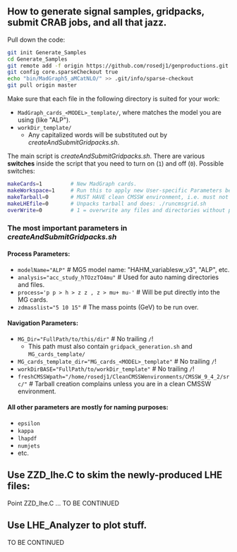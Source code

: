 ## How to generate signal samples, gridpacks, submit CRAB jobs, and all that jazz.
<!--- The safest way for this code to work is to `git clone https://github.com/rosedj1/genproductions.git`, because there are lots of dependent files. However, you may just be able to do:--->

Pull down the code:
```bash
git init Generate_Samples
cd Generate_Samples
git remote add -f origin https://github.com/rosedj1/genproductions.git
git config core.sparseCheckout true
echo "bin/MadGraph5_aMCatNLO/" >> .git/info/sparse-checkout
git pull origin master
``` 

Make sure that each file in the following directory is suited for your work:
<!--Now you need to prepare a couple of directories:
* createAndSubmitGridpacks.sh -->
* `MadGraph_cards_<MODEL>_template/`, where <MODEL> matches the model you are using (like "ALP").
* `workDir_template/`
    * Any capitalized words will be substituted out by _createAndSubmitGridpacks.sh_.

The main script is *createAndSubmitGridpacks.sh*. There are various **switches** inside the script that you need to turn on (`1`) and off (`0`). Possible switches:
```bash
makeCards=1         # New MadGraph cards.                                                     
makeWorkspace=1     # Run this to apply new User-specific Parameters below or make new CRAB cards
makeTarball=0       # MUST HAVE clean CMSSW environment, i.e. must not have cmsenv'ed!           
makeLHEfile=0       # Unpacks tarball and does: ./runcmsgrid.sh   
overWrite=0         # 1 = overwrite any files and directories without prompting
```

### The most important parameters in *createAndSubmitGridpacks.sh*
#### Process Parameters:
* `modelName="ALP"`                       # MG5 model name: "HAHM_variablesw_v3", "ALP", etc.
* `analysis="acc_study_hTOzzTO4mu"`       # Used for auto naming directories and files.
* `process='p p > h > z z , z > mu+ mu-'` # Will be put directly into the MG cards.
* `zdmasslist="5 10 15"`                  # The mass points (GeV) to be run over. 

#### Navigation Parameters:
* `MG_Dir="FullPath/to/this/dir"`   # No trailing `/`!
   * This path must also contain `gridpack_generation.sh` and `MG_cards_template/`
* `MG_cards_template_dir="MG_cards_<MODEL>_template"`   # No trailing `/`!        
* `workDirBASE="FullPath/to/workDir_template"` # No trailing `/`!
* `freshCMSSWpath="/home/rosedj1/CleanCMSSWenvironments/CMSSW_9_4_2/src/"` # Tarball creation complains unless you are in a clean CMSSW environment.
<!-- * `modelName="HAHM_variablesw_v3"`, the exact model name must match the tarball name like: `HAHM_variablesw_v3_UFO.tar.gz`
* `process='p p > h > z z , z > mu+ mu-`, the exact MadGraph5 process (MG5) to be inserted into your MG5 card.
-->

#### All other parameters are mostly for naming purposes:
* `epsilon`
* `kappa`
* `lhapdf`
* `numjets`
* etc.

## Use ZZD_lhe.C to skim the newly-produced LHE files:
Point ZZD_lhe.C ...
TO BE CONTINUED

## Use LHE_Analyzer to plot stuff.
TO BE CONTINUED
